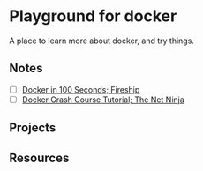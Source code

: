 # Playground for docker

A place to learn more about docker, and try things.

## Notes

- [ ] [Docker in 100 Seconds; Fireship](docker-in-100-seconds--fireship.md)
- [ ] [Docker Crash Course Tutorial; The Net Ninja](docker-crash-course-tutorial--the-net-ninja.md)

## Projects

## Resources
